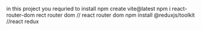 in this project you requried to install 
npm create vite@latest 
npm i react-router-dom   rect router dom    // react router dom
npm install @reduxjs/toolkit      //react redux
